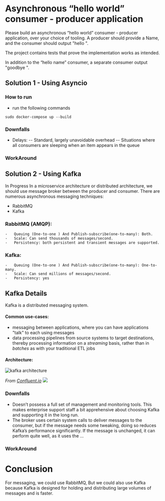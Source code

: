 # Asynchronous “hello world” consumer - producer application
Please build an asynchronous “hello world” consumer - producer application, over your choice of tooling.
A producer should provide a Name, and the consumer should output "hello <NAME>".

The project contains tests that prove the implementation works as intended.

In addition to the “hello name” consumer, a separate consumer output "goodbye <NAME>".

## Solution 1 - Using Asyncio 

### How to run 
- run the following commands
```
sudo docker-compose up --build
```
### Downfalls
- Delays:
-- Standard, largely unavoidable overhead
-- Situations where all consumers are sleeping when an item appears in the queue
### WorkAround 
## Solution 2 - Using Kafka
In Progress
In a microservice architecture or distributed architecture, we should use message broker between 
the producer and consumer. 
There are numerous asynchronous messaging techniques:
- RabbitMQ
- Kafka 
### RabbitMQ (AMQP):
    -   Queuing (One-to-one ) And Publish-subscribe(one-to-many): Both.
    -   Scale: Can send thousands of messages/second.
    -   Persistency: both persistent and transient messages are supported.
### Kafka:
    -   Queuing (One-to-one ) And Publish-subscribe(one-to-many): One-to-many.
    -   Scale: Can send millions of messages/second.
    -   Persistency: yes
## Kafka Details
Kafka is a distributed messaging system.
#### Common use-cases: 

- messaging between applications, where you can have applications "talk" to each using messages
- data processing pipelines from source systems to target destinations, thereby processing information on a *streaming* basis, rather than in *batches* as with your traditional ETL jobs
#### Architecture: 
![kafka architecture](https://www.confluent.io/wp-content/uploads/Screenshot-2017-07-19-19.14.28-1024x626.png)

*From [Confluent.io](https://www.confluent.io/blog/apache-kafka-for-service-architectures/)*
![](https://images.ctfassets.net/h6vh38q7qvzk/446ibu2GSQY886sasUwwOm/7864307b92b89afdb572d45fbc307f4a/backend.jpeg)

### Downfalls
- Doesn’t possess a full set of management and monitoring tools. This makes enterprise support staff a bit apprehensive about choosing Kafka and supporting it in the long run.
- The broker uses certain system calls to deliver messages to the consumer, but if the message needs some tweaking, doing so reduces Kafka’s performance significantly. If the message is unchanged, it can perform quite well, as it uses the ...
### WorkAround

# Conclusion

For messaging, we could use RabbitMQ, But we could also use Kafka because Kafka is designed for holding and distributing large volumes of messages and is faster.